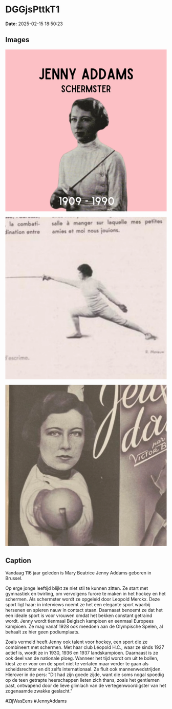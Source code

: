 # DGGjsPttkT1

**Date:** 2025-02-15 18:50:23

## Images

![Image](../images_posts_json/DGGjsPttkT1_0.webp)

![Image](../images_posts_json/DGGjsPttkT1_1.webp)

![Image](../images_posts_json/DGGjsPttkT1_2.webp)

## Caption

Vandaag 116 jaar geleden is Mary Beatrice Jenny Addams geboren in Brussel. 

Op erge jonge leeftijd blijkt ze niet stil te kunnen zitten. Ze start met gymnastiek en twirling, om vervolgens furore te maken in het hockey en het schermen. Als schermster wordt ze opgeleid door Leopold Merckx. Deze sport ligt haar: in interviews noemt ze het een elegante sport waarbij hersenen en spieren nauw in contact staan. Daarnaast benoemt ze dat het een ideale sport is voor vrouwen omdat het bekken constant getraind wordt. Jenny wordt tienmaal Belgisch kampioen en eenmaal Europees kampioen. Ze mag vanaf 1928 ook meedoen aan de Olympische Spelen, al behaalt ze hier geen podiumplaats.

Zoals vermeld heeft Jenny ook talent voor hockey, een sport die ze combineert met schermen. Met haar club Léopold H.C., waar ze sinds 1927 actief is, wordt ze in 1930, 1936 en 1937 landskampioen. Daarnaast is ze ook deel van de nationale ploeg. Wanneer het tijd wordt om uit te bollen, kiest ze er voor om de sport niet te verlaten maar verder te gaan als scheidsrechter en dit zelfs internationaal. Ze fluit ook mannenwedstrijden. Hierover in de pers: "Dit had zijn goede zijde, want die soms nogal spoedig op de teen getrapte heerschappen lieten zich thans, zoals het gentlemen past, ontwapend door de lieve glimlach van de vertegenwoordigster van het zogenaamde zwakke geslacht."

#ZijWasEens #JennyAddams

